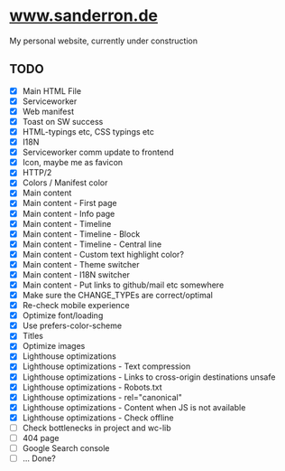 # www.sanderron.de

My personal website, currently under construction

## TODO

-   [x] Main HTML File
-   [x] Serviceworker
-   [x] Web manifest
-   [x] Toast on SW success
-   [x] HTML-typings etc, CSS typings etc
-   [x] I18N
-   [x] Serviceworker comm update to frontend
-   [x] Icon, maybe me as favicon
-   [x] HTTP/2
-   [x] Colors / Manifest color
-   [x] Main content
-   [x] Main content - First page
-   [x] Main content - Info page
-   [x] Main content - Timeline
-   [x] Main content - Timeline - Block
-   [x] Main content - Timeline - Central line
-   [x] Main content - Custom text highlight color?
-   [x] Main content - Theme switcher
-   [x] Main content - I18N switcher
-   [x] Main content - Put links to github/mail etc somewhere
-   [x] Make sure the CHANGE_TYPEs are correct/optimal
-   [x] Re-check mobile experience
-   [x] Optimize font/loading
-   [x] Use prefers-color-scheme
-   [x] Titles
-   [x] Optimize images
-   [x] Lighthouse optimizations
-   [x] Lighthouse optimizations - Text compression
-   [x] Lighthouse optimizations - Links to cross-origin destinations unsafe
-   [x] Lighthouse optimizations - Robots.txt
-   [x] Lighthouse optimizations - rel="canonical"
-   [x] Lighthouse optimizations - Content when JS is not available
-   [x] Lighthouse optimizations - Check offline
-   [ ] Check bottlenecks in project and wc-lib
-   [ ] 404 page
-   [ ] Google Search console
-   [ ] ... Done?
